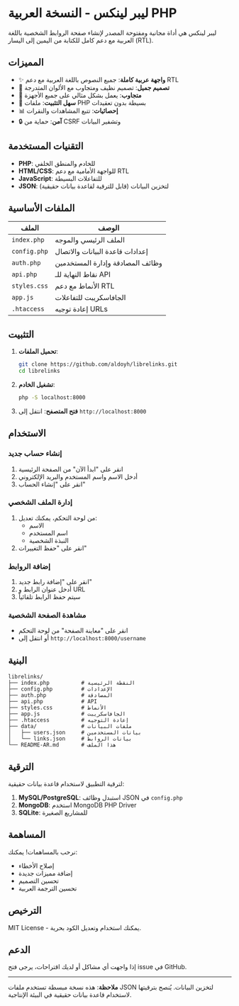 # ليبر لينكس - النسخة العربية PHP

ليبر لينكس هي أداة مجانية ومفتوحة المصدر لإنشاء صفحة الروابط الشخصية باللغة العربية مع دعم كامل للكتابة من اليمين إلى اليسار (RTL).

## المميزات

- ✨ **واجهة عربية كاملة**: جميع النصوص باللغة العربية مع دعم RTL
- 🎨 **تصميم جميل**: تصميم نظيف ومتجاوب مع الألوان المتدرجة
- 📱 **متجاوب**: يعمل بشكل مثالي على جميع الأجهزة
- 🔧 **سهل التثبيت**: ملفات PHP بسيطة بدون تعقيدات
- 📊 **إحصائيات**: تتبع المشاهدات والنقرات
- 🔒 **آمن**: حماية من CSRF وتشفير البيانات

## التقنيات المستخدمة

- **PHP**: للخادم والمنطق الخلفي
- **HTML/CSS**: للواجهة الأمامية مع دعم RTL
- **JavaScript**: للتفاعلات البسيطة
- **JSON**: لتخزين البيانات (قابل للترقية لقاعدة بيانات حقيقية)

## الملفات الأساسية

| الملف | الوصف |
|-------|---------|
| `index.php` | الملف الرئيسي والموجه |
| `config.php` | إعدادات قاعدة البيانات والاتصال |
| `auth.php` | وظائف المصادقة وإدارة المستخدمين |
| `api.php` | نقاط النهاية للـ API |
| `styles.css` | الأنماط مع دعم RTL |
| `app.js` | الجافاسكريبت للتفاعلات |
| `.htaccess` | إعادة توجيه URLs |

## التثبيت

1. **تحميل الملفات**:
   ```bash
   git clone https://github.com/aldoyh/librelinks.git
   cd librelinks
   ```

2. **تشغيل الخادم**:
   ```bash
   php -S localhost:8000
   ```

3. **فتح المتصفح**:
   انتقل إلى `http://localhost:8000`

## الاستخدام

### إنشاء حساب جديد
1. انقر على "ابدأ الآن" من الصفحة الرئيسية
2. أدخل الاسم واسم المستخدم والبريد الإلكتروني
3. انقر على "إنشاء الحساب"

### إدارة الملف الشخصي
1. من لوحة التحكم، يمكنك تعديل:
   - الاسم
   - اسم المستخدم
   - النبذة الشخصية
2. انقر على "حفظ التغييرات"

### إضافة الروابط
1. انقر على "إضافة رابط جديد"
2. أدخل عنوان الرابط و URL
3. سيتم حفظ الرابط تلقائياً

### مشاهدة الصفحة الشخصية
- انقر على "معاينة الصفحة" من لوحة التحكم
- أو انتقل إلى `http://localhost:8000/username`

## البنية

```
librelinks/
├── index.php          # النقطة الرئيسية
├── config.php         # الإعدادات
├── auth.php           # المصادقة
├── api.php            # API
├── styles.css         # الأنماط
├── app.js             # الجافاسكريبت
├── .htaccess          # إعادة التوجيه
├── data/              # ملفات البيانات
│   ├── users.json     # بيانات المستخدمين
│   └── links.json     # بيانات الروابط
└── README-AR.md       # هذا الملف
```

## الترقية

لترقية التطبيق لاستخدام قاعدة بيانات حقيقية:

1. **MySQL/PostgreSQL**: استبدل وظائف JSON في `config.php`
2. **MongoDB**: استخدم MongoDB PHP Driver
3. **SQLite**: للمشاريع الصغيرة

## المساهمة

نرحب بالمساهمات! يمكنك:
- إصلاح الأخطاء
- إضافة مميزات جديدة
- تحسين التصميم
- تحسين الترجمة العربية

## الترخيص

MIT License - يمكنك استخدام وتعديل الكود بحرية.

## الدعم

إذا واجهت أي مشاكل أو لديك اقتراحات، يرجى فتح issue في GitHub.

---

**ملاحظة**: هذه نسخة مبسطة تستخدم ملفات JSON لتخزين البيانات. يُنصح بترقيتها لاستخدام قاعدة بيانات حقيقية في البيئة الإنتاجية.